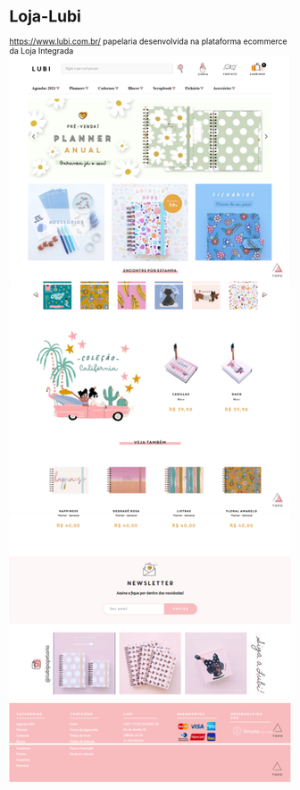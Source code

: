 # Loja-Lubi
https://www.lubi.com.br/
papelaria desenvolvida na plataforma ecommerce da Loja Integrada
<img src="lubi1.png">
<img src="lubi2.png">
<img src="lubi3.png">
<img src="lubi4.png">
